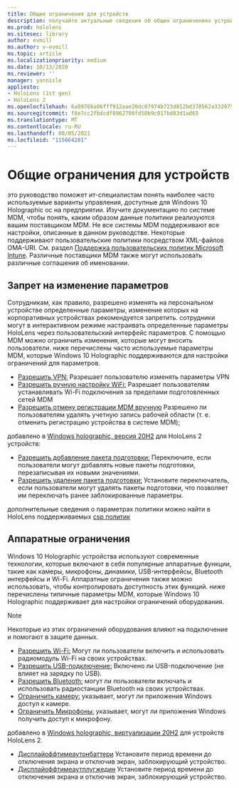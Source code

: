 ```yaml
---
title: Общие ограничения для устройств
description: получайте актуальные сведения об общих ограничениях устройств и параметрах для устройства HoloLens mixed reality.
ms.prod: hololens
ms.sitesec: library
author: evmill
ms.author: v-evmill
ms.topic: article
ms.localizationpriority: medium
ms.date: 10/13/2020
ms.reviewer: ''
manager: yannisle
appliesto:
- HoloLens (1st gen)
- HoloLens 2
ms.openlocfilehash: 6a09766a06fff912aae20dc07974b723d812bd370562a33297552dc0d2f7f12c
ms.sourcegitcommit: f8e7cc2fbdcdf8962700fd50b9c017bd83d1ad65
ms.translationtype: MT
ms.contentlocale: ru-RU
ms.lasthandoff: 08/05/2021
ms.locfileid: "115664281"
---
```

# <a name="common-device-restrictions"></a>Общие ограничения для устройств 

это руководство поможет ит-специалистам понять наиболее часто используемые варианты управления, доступные для Windows 10 Holographic ос на предприятии. Изучите документацию по системе MDM, чтобы понять, каким образом данные политики реализуются вашим поставщиком MDM. Не все системы MDM поддерживают все настройки, описанные в данном руководстве. Некоторые поддерживают пользовательские политики посредством XML-файлов OMA-URI. См. раздел [Поддержка пользовательских политик Microsoft Intune](/mem/intune/configuration/custom-settings-windows-10). Различные поставщики MDM также могут использовать различные соглашения об именовании.

## <a name="prevent-changing-of-settings"></a>Запрет на изменение параметров
Сотрудникам, как правило, разрешено изменять на персональном устройстве определенные параметры, изменение которых на корпоративных устройствах рекомендуется запретить. сотрудники могут в интерактивном режиме настраивать определенные параметры HoloLens через пользовательский интерфейс параметров. С помощью MDM можно ограничить изменения, которые могут вносить пользователи. ниже перечислены часто используемые параметры MDM, которые Windows 10 Holographic поддерживаются для настройки ограничений для параметров.
-   [Разрешить VPN:](/windows/client-management/mdm/policy-csp-settings#settings-allowvpn) Разрешает пользователю изменять параметры VPN
-   [Разрешить ручную настройку WiFi:](/windows/client-management/mdm/policy-csp-wifi#wifi-allowmanualwificonfiguration) Разрешает пользователям устанавливать Wi-Fi подключения за пределами подготовленных сетей MDM
-   [Разрешить отмену регистрации MDM вручную](/windows/client-management/mdm/policy-csp-experience#experience-allowmanualmdmunenrollment) Разрешено ли пользователям удалять учетную запись рабочей области (т. е. отменить регистрацию устройства в системе MDM);

добавлено в [Windows holographic, версия 20H2](hololens-release-notes.md#windows-holographic-version-20h2) для HoloLens 2 устройств:
- [Разрешить добавление пакета подготовки:](/windows/client-management/mdm/policy-csp-security#security-allowaddprovisioningpackage) Переключите, если пользователи могут добавлять новые пакеты подготовки, перезаписывая их новыми значениями.
- [Разрешить удаление пакета подготовки:](/windows/client-management/mdm/policy-csp-security#security-allowremoveprovisioningpackage) Установите переключатель, если пользователи могут удалять пакеты подготовки, что позволяет им переключать ранее заблокированные параметры.

дополнительные сведения о параметрах политики можно найти в HoloLens поддерживаемых [csp политик](/windows/client-management/mdm/policy-csps-supported-by-hololens2)

## <a name="hardware-restrictions"></a>Аппаратные ограничения
Windows 10 Holographic устройства используют современные технологии, которые включают в себя популярные аппаратные функции, такие как камеры, микрофоны, динамики, USB-интерфейсы, Bluetooth интерфейсы и Wi-Fi. Аппаратные ограничения также можно использовать, чтобы контролировать доступность этих функций.
ниже перечислены типичные параметры MDM, которые Windows 10 Holographic поддерживает для настройки ограничений оборудования.

> [!NOTE]
> Некоторые из этих ограничений оборудования влияют на подключение и помогают в защите данных.

-   [Разрешить Wi-Fi:](/windows/client-management/mdm/policy-csp-wifi#wifi-allowwifi) Могут ли пользователи включить и использовать радиомодуль Wi-Fi на своих устройствах.
-   [Разрешить USB-подключение:](/windows/client-management/mdm/policy-csp-connectivity#connectivity-allowusbconnection) Включено ли USB-подключение (не влияет на зарядку по USB).
-   [Разрешить Bluetooth:](/windows/client-management/mdm/policy-csp-connectivity#connectivity-allowbluetooth) могут ли пользователи включать и использовать радиостанции Bluetooth на своих устройствах.
-   [Ограничить камеру:](/windows/client-management/mdm/policy-csp-privacy#privacy-letappsaccesscamera) указывает, могут ли приложения Windows доступ к камере.
-   [Ограничить Микрофоны:](/windows/client-management/mdm/policy-csp-privacy#privacy-letappsaccessmicrophone) указывает, могут ли приложения Windows получить доступ к микрофону.

добавлено в [Windows holographic, виртуализации 20H2](hololens-release-notes.md#windows-holographic-version-20h2) для устройств HoloLens 2. 
- [Дисплайоффтимеаутонбаттери](/windows/client-management/mdm/policy-csp-power#power-displayofftimeoutonbattery) Установите период времени до отключения экрана и отключив экран, заблокирующий устройство. 
- [Дисплайоффтимеаутплугжедин](/windows/client-management/mdm/policy-csp-power#power-displayofftimeoutpluggedin) Установите период времени до отключения экрана и отключив экран, заблокирующий устройство. 
